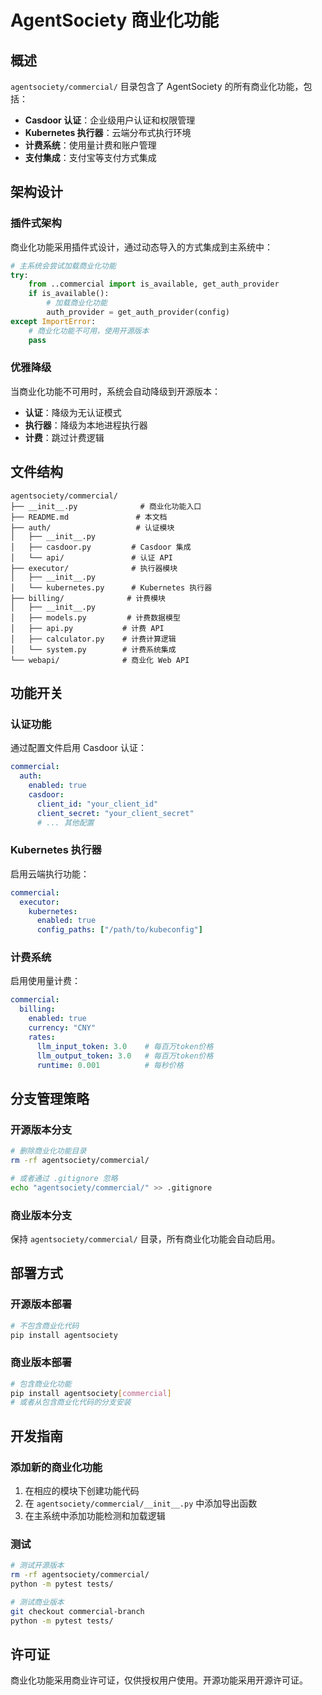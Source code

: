 # AgentSociety 商业化功能

## 概述

`agentsociety/commercial/` 目录包含了 AgentSociety 的所有商业化功能，包括：

- **Casdoor 认证**：企业级用户认证和权限管理
- **Kubernetes 执行器**：云端分布式执行环境  
- **计费系统**：使用量计费和账户管理
- **支付集成**：支付宝等支付方式集成

## 架构设计

### 插件式架构
商业化功能采用插件式设计，通过动态导入的方式集成到主系统中：

```python
# 主系统会尝试加载商业化功能
try:
    from ..commercial import is_available, get_auth_provider
    if is_available():
        # 加载商业化功能
        auth_provider = get_auth_provider(config)
except ImportError:
    # 商业化功能不可用，使用开源版本
    pass
```

### 优雅降级
当商业化功能不可用时，系统会自动降级到开源版本：

- **认证**：降级为无认证模式
- **执行器**：降级为本地进程执行器
- **计费**：跳过计费逻辑

## 文件结构

```
agentsociety/commercial/
├── __init__.py              # 商业化功能入口
├── README.md               # 本文档
├── auth/                   # 认证模块
│   ├── __init__.py
│   ├── casdoor.py         # Casdoor 集成
│   └── api/               # 认证 API
├── executor/              # 执行器模块
│   ├── __init__.py
│   └── kubernetes.py      # Kubernetes 执行器
├── billing/              # 计费模块
│   ├── __init__.py
│   ├── models.py         # 计费数据模型
│   ├── api.py           # 计费 API
│   ├── calculator.py    # 计费计算逻辑
│   └── system.py        # 计费系统集成
└── webapi/              # 商业化 Web API
```

## 功能开关

### 认证功能
通过配置文件启用 Casdoor 认证：

```yaml
commercial:
  auth:
    enabled: true
    casdoor:
      client_id: "your_client_id"
      client_secret: "your_client_secret"
      # ... 其他配置
```

### Kubernetes 执行器
启用云端执行功能：

```yaml
commercial:
  executor:
    kubernetes:
      enabled: true
      config_paths: ["/path/to/kubeconfig"]
```

### 计费系统
启用使用量计费：

```yaml
commercial:
  billing:
    enabled: true
    currency: "CNY"
    rates:
      llm_input_token: 3.0    # 每百万token价格
      llm_output_token: 3.0   # 每百万token价格
      runtime: 0.001          # 每秒价格
```

## 分支管理策略

### 开源版本分支
```bash
# 删除商业化功能目录
rm -rf agentsociety/commercial/

# 或者通过 .gitignore 忽略
echo "agentsociety/commercial/" >> .gitignore
```

### 商业版本分支
保持 `agentsociety/commercial/` 目录，所有商业化功能会自动启用。

## 部署方式

### 开源版本部署
```bash
# 不包含商业化代码
pip install agentsociety
```

### 商业版本部署
```bash
# 包含商业化功能
pip install agentsociety[commercial]
# 或者从包含商业化代码的分支安装
```

## 开发指南

### 添加新的商业化功能

1. 在相应的模块下创建功能代码
2. 在 `agentsociety/commercial/__init__.py` 中添加导出函数
3. 在主系统中添加功能检测和加载逻辑

### 测试

```bash
# 测试开源版本
rm -rf agentsociety/commercial/
python -m pytest tests/

# 测试商业版本  
git checkout commercial-branch
python -m pytest tests/
```

## 许可证

商业化功能采用商业许可证，仅供授权用户使用。开源功能采用开源许可证。 